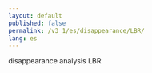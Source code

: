 ```yaml
---
layout: default
published: false
permalink: /v3_1/es/disappearance/LBR/
lang: es
---
```


disappearance analysis LBR
